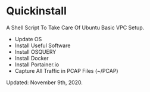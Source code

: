 # Quickinstall

A Shell Script To Take Care Of Ubuntu Basic VPC Setup.

- Update OS
- Install Useful Software
- Install OSQUERY
- Install Docker
- Install Portainer.io
- Capture All Traffic in PCAP Files (~/PCAP)

Updated: November 9th, 2020.
